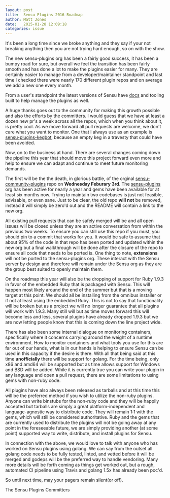 ```yaml
---
layout: post
title:  Sensu Plugins 2016 Roadmap
author: Matt Jones
date:   2015-01-28 12:09:18
categories: issue
---
```


It's been a long time since we broke anything and they say if your not breaking anything then you are not trying hard enough, so on with the show.

The new sensu-plugins org has been a fairly good success, it has been a bumpy road for sure, but overall we feel the transition has been fairly smooth and has done a lot to make the plugins easier for many. They are certainly easier to manage from a developer/maintainer standpoint and last time I checked there were nearly 170 different plugin repos and on average we add a new one every month.

From a user's standpoint the latest versions of Sensu have [docs](https://sensuapp.org/docs/latest/plugins) and tooling built to help manage the plugins as well.

A huge thanks goes out to the community for making this growth possible and also the efforts by the committers. I would guess that we have at least a dozen new pr's a week across all the repos, which when you think about it, is pretty cool. As we move forward all pull requests are welcome, we don't care what you want to monitor. One that I always use as an example is [sensu-plugins-kegbot](https://github.com/sensu-plugins/sensu-plugins-kegbot), because an empty keg in a travesty that could have been avoided.

Now, on to the business at hand. There are several changes coming down the pipeline this year that should move this project forward even more and help to ensure we can adapt and continue to meet future monitoring demands.

The first will be the the death, in glorious battle, of the orginal [sensu-community-plugins](https://github.com/sensu/sensu-community-plugins) repo on **Wednesday Feburary 3rd**. The [sensu-plugins](https://github.com/sensu-plugins) org has been active for nearly a year and gems have been available for at least six months now. Trying to maintain two codebases is just not feasible, advisable, or even sane. Just to be clear, the old repo **will not** be removed, instead it will simply be zero'd out and the README will contain a link to the new org.

All existing pull requests that can be safely merged will be and all open issues will be closed unless they are an active conversation from within the previous two weeks. To ensure you can still use this repo if you must, you should pin to a commit that works for you. It would be safe to assume that about 95% of the code in that repo has been ported and updated within the new org but a final walkthrough will be done after the closure of the repo to ensure all code that needs to be ported is. One thing to note, **extensions** will not be ported to the sensu-plugins org. These interact with the Sensu server by design and therefore will remain under the Sensu org as they are the group best suited to openly maintain them.

On the roadmap this year will also be the dropping of support for Ruby 1.9.3 in favor of the embedded Ruby that is packaged with Sensu.  This will happen most likely around the end of the summer but that is a moving target at this point. We should all be installing from the omnibus installer or if not at least using the embedded Ruby. This is not to say that functionality will be broken but as a project we will no longer guarantee that all plugins will work with 1.9.3. Many still will but as time moves forward this will become less and less, several plugins have already dropped 1.9.3 but we are now letting people know that this is coming down the line project wide.

There has also been some internal dialogue on monitoring containers, specifically where it concerns carrying around the weight of a runtime environment. How to monitor containers and what tools you use for this are far out of our hands, what is in our hands is helping to ensure Sensu can be used in this capacity if the desire is there. With all that being said at this time **unofficially** there will be support for golang. For the time being, only x86 and amd64 will be supported but as time allows support for Windows and BSD will be added. While it is currently true you can write your plugin in any language and open a pull request, there are some limitations to using gems with non-ruby code.

All plugins have also always been released as tarballs and at this time this will be the preferred method if you wish to utilize the non-ruby plugins. Anyone can write binstubs for the non-ruby code and they will be happily accepted but tarballs are simply a great platform-independent and language-agnostic way to distribute code. They will remain 1:1 with the gems, which will still be considered authoritative. Ruby and the gems that are currently used to distribute the plugins will not be going away at any point in the foreseeable future, we are simply providing another (at some point) supported way to write, distribute, and install plugins for Sensu.

In connection with the above, we would love to talk with anyone who has worked on Sensu plugins using golang. We can say from the outset all golang code needs to be fully tested, linted, and vetted before it will be merged and godeps will be the preferred way to handle vendoring. Many more details will be forth coming as things get worked out, but a rough, automated CI pipeline using Travis and golang 1.5x has already been poc'd.

So until next time, may your pagers remain silent(or off).

The Sensu Plugins Committers

